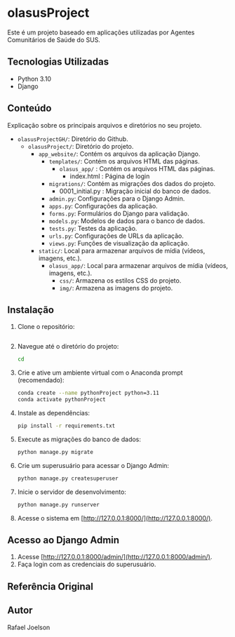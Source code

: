 # olasusProject

Este é um projeto baseado em aplicações utilizadas por Agentes Comunitários de Saúde do SUS.

## Tecnologias Utilizadas

- Python 3.10
- Django

## Conteúdo

Explicação sobre os principais arquivos e diretórios no seu projeto.
- `olasusProjectGH/`: Diretório do Github.
	- `olasusProject/`: Diretório do projeto.
		- `app_website/`: Contém os arquivos da aplicação Django.
			- `templates/`: Contém os arquivos HTML das páginas.
				- `olasus_app/` : Contém os arquivos HTML das páginas.
                    - index.html : Página de login
			- `migrations/`: Contém as migrações dos dados do projeto.
				- 0001_initial.py : Migração inicial do banco de dados.
			- `admin.py`: Configurações para o Django Admin.
			- `apps.py`: Configurações da aplicação.
			- `forms.py`: Formulários do Django para validação.
			- `models.py`: Modelos de dados para o banco de dados.
			- `tests.py`: Testes da aplicação.
			- `urls.py`: Configurações de URLs da aplicação.
			- `views.py`: Funções de visualização da aplicação.
		- `static/`: Local para armazenar arquivos de mídia (vídeos, imagens, etc.).
            - `olasus_app/`: Local para armazenar arquivos de mídia (vídeos, imagens, etc.).
                - `css/`: Armazena os estilos CSS do projeto.
                - `img/`: Armazena as imagens do projeto.

## Instalação

1. Clone o repositório:

    ```bash
    
    ```

2. Navegue até o diretório do projeto:

    ```bash
    cd 
    ```

3. Crie e ative um ambiente virtual com o Anaconda prompt (recomendado):

	```bash
    conda create --name pythonProject python=3.11
    conda activate pythonProject
    ```

4. Instale as dependências:

    ```bash
    pip install -r requirements.txt
    ```

5. Execute as migrações do banco de dados:

    ```bash
    python manage.py migrate
    ```

6. Crie um superusuário para acessar o Django Admin:

    ```bash
    python manage.py createsuperuser
    ```

7. Inicie o servidor de desenvolvimento:

    ```bash
    python manage.py runserver
    ```

8. Acesse o sistema em [http://127.0.0.1:8000/](http://127.0.0.1:8000/).

## Acesso ao Django Admin

1. Acesse [http://127.0.0.1:8000/admin/](http://127.0.0.1:8000/admin/).
2. Faça login com as credenciais do superusuário.

## Referência Original



## Autor

Rafael Joelson
